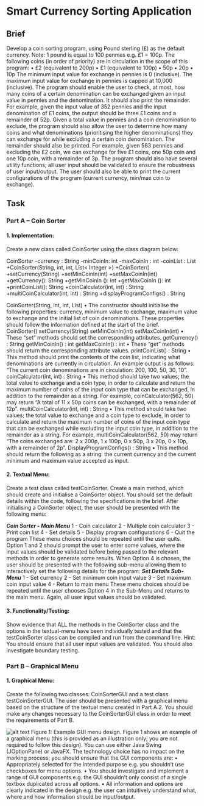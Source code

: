 # Smart Currency Sorting Application

## Brief
Develop a coin sorting program, using Pound sterling (£) as the default currency. Note: 1 pound is equal to 100 pennies e.g. £1 = 100p.
The following coins (in order of priority) are in circulation in the scope of this program:
•	£2 (equivalent to 200p)
•	£1 (equivalent to 100p)
•	50p
•	20p
•	10p
The minimum input value for exchange in pennies is 0 (inclusive). The maximum input value for exchange in pennies is capped at 10,000 (inclusive).
The program should enable the user to check, at most, how many coins of a certain denomination can be exchanged given an input value in pennies and the denomination. It should also print the remainder. For example, given the input value of 352 pennies and the input denomination of £1 coins, the output should be three £1 coins and a remainder of 52p.
Given a total value in pennies and a coin denomination to exclude, the program should also allow the user to determine how many coins and what denominations (prioritising the higher denominations) they can exchange for while excluding a certain coin denomination. The remainder should also be printed. For example, given 563 pennies and excluding the £2 coin, we can exchange for five £1 coins, one 50p coin and one 10p coin, with a remainder of 3p.
The program should also have several utility functions; all user input should be validated to ensure the robustness of user input/output. The user should also be able to print the current configurations of the program (current currency, min/max coin to exchange).

## Task

### Part A – Coin Sorter
#### 1.	Implementation: 
Create a new class called CoinSorter using the class diagram below:

CoinSorter
-currency : String
-minCoinIn: int
-maxCoinIn : int
-coinList : List<Integer>
+CoinSorter(String, int, int, List< Integer >)
+CoinSorter()
+setCurrency(String)
+setMinCoinIn(int)
+setMaxCoinIn(int)
+getCurrency(): String
+getMinCoinIn (): int
+getMaxCoinIn (): int
+printCoinList(): String
+coinCalculator(int, int) : String
+multiCoinCalculator(int, int) : String
+displayProgramConfigs() : String

CoinSorter(String, int, int, List<Integer>) 
•	The constructor should initialise the following properties: currency, minimum value to exchange, maximum value to exchange and the initial list of coin denominations. These properties should follow the information defined at the start of the brief.
 
CoinSorter() 
setCurrency(String) 
setMinCoinIn(int) 
setMaxCoinIn(int) 
•	These “set” methods should set the corresponding attributes.
getCurrency() : String
getMinCoinIn() : int
getMaxCoinIn() : int
•	These “get” methods should return the corresponding attribute values. 
printCoinList() : String
•	This method should print the contents of the coin list, indicating what denominations are currently in circulation. An example output is as follows: “The current coin denominations are in circulation: 200, 100, 50, 30, 10”.
coinCalculator(int, int) : String
•	This method should take two values; the total value to exchange and a coin type, in order to calculate and return the maximum number of coins of the input coin type that can be exchanged, in addition to the remainder as a string. For example, coinCalculator(562, 50) may return “A total of 11 x 50p coins can be exchanged, with a remainder of 12p”.
multiCoinCalculator(int, int) : String
•	This method should take two values; the total value to exchange and a coin type to exclude, in order to calculate and return the maximum number of coins of the input coin type that can be exchanged while excluding the input coin type, in addition to the remainder as a string. For example, multiCoinCalculator(562, 50) may return “The coins exchanged are: 2 x 200p, 1 x 100p, 0 x 50p, 3 x 20p, 0 x 10p, with a remainder of 2p”.
DisplayProgramConfigs() : String
•	This method should return the following as a string: the current currency and the current minimum and maximum value accepted as input.
 
#### 2.	Textual Menu: 
Create a test class called testCoinSorter. Create a main method, which should create and initialise a CoinSorter object. You should set the default details within the code, following the specifications in the brief. After initialising a CoinSorter object, the user should be presented with the following menu:

***Coin Sorter - Main Menu***
1 - Coin calculator
2 - Multiple coin calculator
3 - Print coin list
4 - Set details
5 - Display program configurations
6 - Quit the program
These menu choices should be repeated until the user quits. Option 1 and 2 should prompt the user to enter some values, where the input values should be validated before being passed to the relevant methods in order to generate some results.
When Option 4 is chosen, the user should be presented with the following sub-menu allowing them to interactively set the following details for the program:
***Set Details Sub-Menu***
1 - Set currency
2 - Set minimum coin input value
3 - Set maximum coin input value
4 - Return to main menu
These menu choices should be repeated until the user chooses Option 4 in the Sub-Menu and returns to the main menu. Again, all user input values should be validated.

#### 3.	Functionality/Testing: 
Show evidence that ALL the methods in the CoinSorter class and the options in the textual-menu have been individually tested and that the testCoinSorter class can be compiled and run from the command line.
Hint: You should ensure that all user input values are validated. You should also investigate boundary testing. 

### Part B – Graphical Menu

#### 1.	Graphical Menu: 
Create the following two classes: CoinSorterGUI and a test class testCoinSorterGUI. The user should be presented with a graphical menu based on the structure of the textual menu created in Part A.2. You should make any changes necessary to the CoinSorterGUI class in order to meet the requirements of Part B.

 ![alt text](https://drive.google.com/file/d/158O0FTnNKJud1RhoCyua0MR9mp1dv_D_/view?usp=sharing)
Figure 1: Example GUI menu design.
Figure 1 shows an example of a graphical menu (this is provided as an illustration only; you are not required to follow this design). You can use either Java Swing (JOptionPane) or JavaFX. The technology choice has no impact on the marking process; you should ensure that the GUI components are:
•	Appropriately selected for the intended purpose e.g. you shouldn’t use checkboxes for menu options. 
•	You should investigate and implement a range of GUI components e.g. the GUI shouldn’t only consist of a single textbox duplicated across all options.
•	All information and options are clearly indicated in the design e.g. the user can intuitively understand what, where and how information should be input/output.


